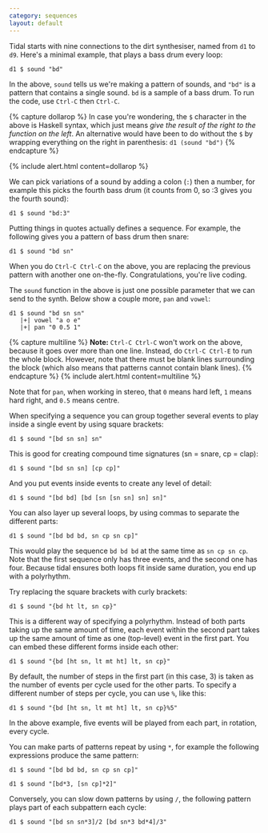 ```yaml
---
category: sequences
layout: default
---
```


Tidal starts with nine connections to the dirt synthesiser, named from
`d1` to `d9`. Here's a minimal example, that plays a bass drum every loop:

~~~~ {haskell}
d1 $ sound "bd"
~~~~

In the above, `sound` tells us we're making a pattern of sounds, and
`"bd"` is a pattern that contains a single sound. `bd` is a sample of
a bass drum. To run the code, use `Ctrl-C` then `Ctrl-C`.

{% capture dollarop %}
In case you're wondering, the `$` character in the above is Haskell syntax, which just means _give the result of the right to the function on the left_. An alternative would have been to do without the `$` by wrapping everything on the right in parenthesis: `d1 (sound "bd")`
{% endcapture %}

{% include alert.html content=dollarop %}

We can pick variations of a sound by adding a colon (`:`) then a
number, for example this picks the fourth bass drum (it counts from
0, so :3 gives you the fourth sound):

~~~~ {haskell}
d1 $ sound "bd:3"
~~~~

Putting things in quotes actually defines a sequence. For example, the
following gives you a pattern of bass drum then snare:

~~~~ {haskell}
d1 $ sound "bd sn"
~~~~

When you do `Ctrl-C Ctrl-C` on the above, you are replacing the
previous pattern with another one on-the-fly. Congratulations, you're
live coding.

The `sound` function in the above is just one possible parameter that
we can send to the synth. Below show a couple more, `pan` and `vowel`:

~~~~ {haskell}
d1 $ sound "bd sn sn"
   |+| vowel "a o e"
   |+| pan "0 0.5 1"
~~~~

{% capture multiline %}
__Note:__ `Ctrl-C Ctrl-C` won't work on the above, because it goes over more than one line. Instead, do `Ctrl-C Ctrl-E` to run the whole block. However, note that there must be blank lines surrounding the block (which also means that patterns cannot contain blank lines).
{% endcapture %}
{% include alert.html content=multiline %}

Note that for `pan`, when working in stereo, that `0` means hard left,
`1` means hard right, and `0.5` means centre.

When specifying a sequence you can group together several events to
play inside a single event by using square brackets:

~~~~ {haskell}
d1 $ sound "[bd sn sn] sn"
~~~~

This is good for creating compound time signatures (sn = snare, cp = clap):

~~~~ {haskell}
d1 $ sound "[bd sn sn] [cp cp]"
~~~~

And you put events inside events to create any level of detail:

~~~~ {haskell}
d1 $ sound "[bd bd] [bd [sn [sn sn] sn] sn]"
~~~~

You can also layer up several loops, by using commas to separate the
different parts:

~~~~ {haskell}
d1 $ sound "[bd bd bd, sn cp sn cp]"
~~~~

This would play the sequence `bd bd bd` at the same time as `sn cp sn
cp`. Note that the first sequence only has three events, and the
second one has four. Because tidal ensures both loops fit inside same
duration, you end up with a polyrhythm.

Try replacing the square brackets with curly brackets:

~~~~ {haskell}
d1 $ sound "{bd ht lt, sn cp}"
~~~~

This is a different way of specifying a polyrhythm. Instead of both
parts taking up the same amount of time, each event within the second
part takes up the same amount of time as one (top-level) event in the
first part. You can embed these different forms inside each other:

~~~~ {haskell}
d1 $ sound "{bd [ht sn, lt mt ht] lt, sn cp}"
~~~~

By default, the number of steps in the first part (in this case, 3) is taken as the number of events per cycle used for the other parts. To specify a different number of steps per cycle, you can use `%`, like this:

~~~~ {haskell}
d1 $ sound "{bd [ht sn, lt mt ht] lt, sn cp}%5"
~~~~

In the above example, five events will be played from each part, in rotation, every cycle.

You can make parts of patterns repeat by using `*`, for example the
following expressions produce the same pattern:

~~~~ {haskell}
d1 $ sound "[bd bd bd, sn cp sn cp]"

d1 $ sound "[bd*3, [sn cp]*2]"
~~~~

Conversely, you can slow down patterns by using `/`, the following
pattern plays part of each subpattern each cycle:

~~~~ {haskell}
d1 $ sound "[bd sn sn*3]/2 [bd sn*3 bd*4]/3"
~~~~

